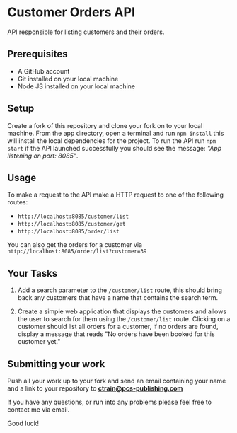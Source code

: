 # Customer Orders API
API responsible for listing customers and their orders.

## Prerequisites
* A GitHub account
* Git installed on your local machine
* Node JS installed on your local machine

## Setup
Create a fork of this repository and clone your fork on to your local machine. From the app directory, open a terminal and run `npm install` this will install the local dependencies for the project. To run the API run `npm start` if the API launched successfully you should see the message: *"App listening on port: 8085"*.

## Usage
To make a request to the API make a HTTP request to one of the following routes:

* `http://localhost:8085/customer/list`
* `http://localhost:8085/customer/get` 
* `http://localhost:8085/order/list`

You can also get the orders for a customer via `http://localhost:8085/order/list?customer=39`

## Your Tasks

1. Add a search parameter to the `/customer/list` route, this should bring back any customers that have a name that contains the search term.

2. Create a simple web application that displays the customers and allows the user to search for them using the `/customer/list` route. Clicking on a customer should list all orders for a customer, if no orders are found, display a message that reads "No orders have been booked for this customer yet."

## Submitting your work

Push all your work up to your fork and send an email containing your name and a link to your repository  to **ctrain@pcs-publishing.com**

If you have any questions, or run into any problems please feel free to contact me via email.

Good luck!